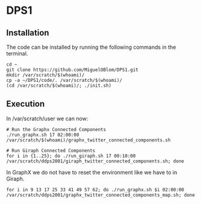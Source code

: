 # DPS1
## Installation
The code can be installed by running the following commands in the terminal.
```
cd ~
git clone https://github.com/MiguelOBlom/DPS1.git
mkdir /var/scratch/$(whoami)/
cp -a ~/DPS1/code/. /var/scratch/$(whoami)/
(cd /var/scratch/$(whoami)/; ./init.sh)
```

## Execution
In /var/scratch/user we can now:

```
# Run the Graphx Connected Components
./run_graphx.sh 17 02:00:00 /var/scratch/$(whoami)/graphx_twitter_connected_components.sh
```

```
# Run Giraph Connected Components
for i in {1..25}; do ./run_giraph.sh 17 00:10:00 /var/scratch/ddps2001/giraph_twitter_connected_components.sh; done
```

In GraphX we do not have to reset the environment like we have to in Giraph.


```
for i in 9 13 17 25 33 41 49 57 62; do ./run_graphx.sh $i 02:00:00 /var/scratch/ddps2001/graphx_twitter_connected_components_map.sh; done
```

